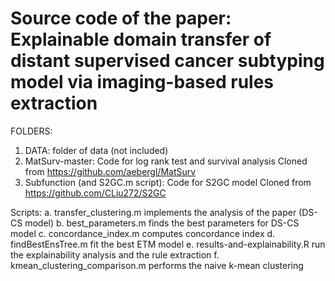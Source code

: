 # Source code of the paper: Explainable domain transfer of distant supervised cancer subtyping model via imaging-based rules extraction

FOLDERS:
1. DATA: folder of data (not included)
2. MatSurv-master: Code for log rank test and survival analysis 
   Cloned from https://github.com/aebergl/MatSurv
3. Subfunction (and S2GC.m script): Code for S2GC model
   Cloned from https://github.com/CLiu272/S2GC

Scripts:
a. transfer_clustering.m implements the analysis of the paper (DS-CS model)
b. best_parameters.m finds the best parameters for DS-CS model
c. concordance_index.m computes concordance index
d. findBestEnsTree.m fit the best ETM model
e. results-and-explainability.R run the explainability analysis and the rule extraction
f. kmean_clustering_comparison.m performs the naive k-mean clustering

